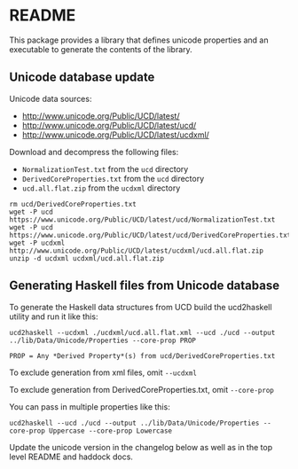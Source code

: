 # README

This package provides a library that defines unicode properties and an
executable to generate the contents of the library.

## Unicode database update

Unicode data sources:
* http://www.unicode.org/Public/UCD/latest/
* http://www.unicode.org/Public/UCD/latest/ucd/
* http://www.unicode.org/Public/UCD/latest/ucdxml/

Download and decompress the following files:
* `NormalizationTest.txt` from the `ucd` directory
* `DerivedCoreProperties.txt` from the `ucd` directory
* `ucd.all.flat.zip` from the `ucdxml` directory

```
rm ucd/DerivedCoreProperties.txt
wget -P ucd https://www.unicode.org/Public/UCD/latest/ucd/NormalizationTest.txt
wget -P ucd https://www.unicode.org/Public/UCD/latest/ucd/DerivedCoreProperties.txt
wget -P ucdxml http://www.unicode.org/Public/UCD/latest/ucdxml/ucd.all.flat.zip
unzip -d ucdxml ucdxml/ucd.all.flat.zip
```

## Generating Haskell files from Unicode database

To generate the Haskell data structures from UCD build the ucd2haskell
utility and run it like this:
```
ucd2haskell --ucdxml ./ucdxml/ucd.all.flat.xml --ucd ./ucd --output ../lib/Data/Unicode/Properties --core-prop PROP
```
`PROP = Any *Derived Property*(s) from ucd/DerivedCoreProperties.txt`

To exclude generation from xml files, omit `--ucdxml`

To exclude generation from DerivedCoreProperties.txt, omit `--core-prop`

You can pass in multiple properties like this:
```
ucd2haskell --ucd ./ucd --output ../lib/Data/Unicode/Properties --core-prop Uppercase --core-prop Lowercase
```
Update the unicode version in the changelog below as well as in the top
level README and haddock docs.
